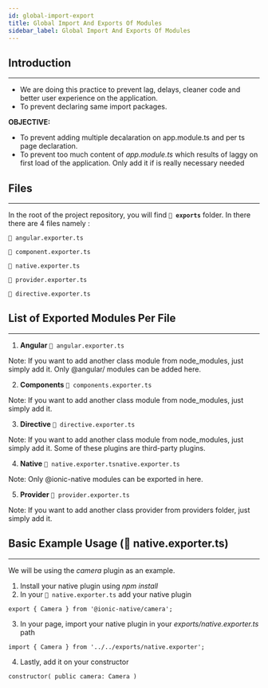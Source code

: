 ```yaml
---
id: global-import-export
title: Global Import And Exports Of Modules
sidebar_label: Global Import And Exports Of Modules
---
```


## Introduction
---
- We are doing this practice to prevent lag, delays, cleaner code and better user experience on the application.
- To prevent declaring same import packages.

**OBJECTIVE:** 

- To prevent adding multiple decalaration on app.module.ts and per ts page declaration. 
- To prevent too much content of *app.module.ts* which results of laggy on first load of the application. Only add it if is really necessary needed

## Files
---
In the root of the project repository, you will find **`📁 exports`** folder. In there there are 4 files namely :

`📄 angular.exporter.ts`

`📄 component.exporter.ts`

`📄 native.exporter.ts`

`📄 provider.exporter.ts`

`📄 directive.exporter.ts`

## List of Exported Modules Per File
---
1. **Angular** `📄 angular.exporter.ts`

Note: If you want to add another class module from node_modules, just simply add it. Only @angular/ modules can be added here.

2. **Components** `📄 components.exporter.ts`

Note: If you want to add another class module from node_modules, just simply add it.

3. **Directive** `📄 directive.exporter.ts`

Note: If you want to add another class module from node_modules, just simply add it. Some of these plugins are third-party plugins.

4. **Native** `📄 native.exporter.tsnative.exporter.ts`

Note: Only @ionic-native modules can be exported in here.

5. **Provider** `📄 provider.exporter.ts`

Note: If you want to add another class provider from providers folder, just simply add it.

## Basic Example Usage (📄 native.exporter.ts)
---
We will be using the *camera* plugin as an example.

1. Install your native plugin using *npm install*
2. In your `📄 native.exporter.ts` add your native plugin

```
export { Camera } from '@ionic-native/camera';
```

3. In your page, import your native plugin in your *exports/native.exporter.ts* path
```
import { Camera } from '../../exports/native.exporter';
```

4. Lastly, add it on your constructor
```
constructor( public camera: Camera ) 
```
